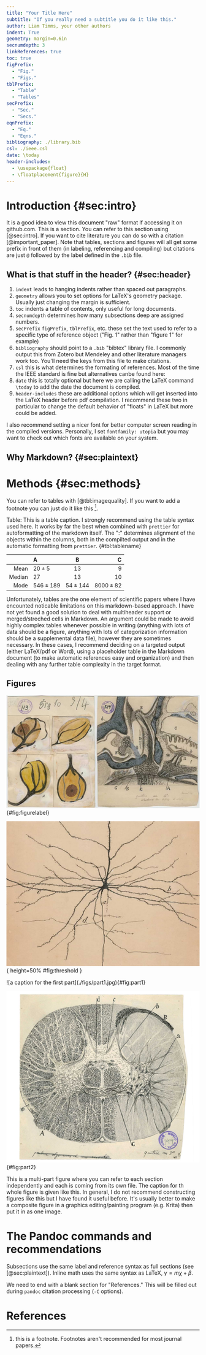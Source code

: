 ```yaml
---
title: "Your Title Here"
subtitle: "If you really need a subtitle you do it like this."
author: Liam Timms, your other authors
indent: True
geometry: margin=0.6in
secnumdepth: 3
linkReferences: true
toc: true
figPrefix:
  - "Fig."
  - "Figs."
tblPrefix:
  - "Table"
  - "Tables"
secPrefix:
  - "Sec."
  - "Secs."
eqnPrefix:
  - "Eq."
  - "Eqns."
bibliography: ./library.bib
csl: ./ieee.csl
date: \today
header-includes:
  - \usepackage{float}
  - \floatplacement{figure}{H}
---
```


# Introduction {#sec:intro}

It is a good idea to view this document "raw" format if accessing it on github.com. This is a section. You can refer to this section using [@sec:intro]. If you want to cite literature you can do so with a citation [@important_paper]. Note that tables, sections and figures will all get some prefix in front of them (in labeling, referencing and compiling) but citations are just `@` followed by the label defined in the `.bib` file.

<!--
This is a comment. It will not appear in compiled versions.
-->

## What is that stuff in the header? {#sec:header}

1. `indent` leads to hanging indents rather than spaced out paragraphs.
2. `geometry` allows you to set options for LaTeX's geometry package. Usually just changing the margin is sufficient.
3. `toc` indents a table of contents, only useful for long documents.
4. `secnumdepth` determines how many subsections deep are assigned numbers.
5. `secPrefix` `figPrefix`, `tblPrefix`, etc. these set the text used to refer to a specific type of reference object ("Fig. 1" rather than "figure 1" for example)
6. `bibliography` should point to a `.bib` "bibtex" library file. I commonly output this from Zotero but Mendeley and other literature managers work too. You'll need the keys from this file to make citations.
7. `csl` this is what determines the formating of references. Most of the time the IEEE standard is fine but alternatives canbe found here:
8. `date` this is totally optional but here we are calling the LaTeX command `\today` to add the date the document is compiled.
9. `header-includes` these are additional options which will get inserted into the LaTeX header before pdf compilation. I recommend these two in particular to change the default behavior of "floats" in LaTeX but more could be added.

I also recommend setting a nicer font for better computer screen reading in the compiled versions. Personally, I set `fontfamily: utopia` but you may want to check out which fonts are available on your system.

## Why Markdown? {#sec:plaintext}

# Methods {#sec:methods}

You can refer to tables with [@tbl:imagequality]. If you want to add a footnote you can just do it like this [^footnote].

[^footnote]: this is a footnote. Footnotes aren't recommended for most journal papers.


Table: This is a table caption. I strongly recommend using the table syntax used here. It works by far the best when combined with `prettier` for autoformatting of the markdown itself. The ":" determines alignment of the objects within the columns, both in the compilted output and in the automatic formatting from `prettier`.
{#tbl:tablename}

|        | A           |     B      |           C |
| -----: | :---------- | :--------: | ----------: |
|   Mean | $20\pm5$    |    $13$    |         $9$ |
| Median | $27$        |    $13$    |        $10$ |
|   Mode | $546\pm189$ | $54\pm144$ | $8000\pm82$ |

Unfortunately, tables are the one element of scientific papers where I have encounted noticable limitations on this markdown-based approach. I have not yet found a good solution to deal with multiheader support or merged/streched cells in Markdown. An argument could be made to avoid highly complex tables whenever possible in writing (anything with lots of data should be a figure, anything with lots of categorization information should be a supplemental data file), however they are sometimes necessary. In these cases, I recommend deciding on a targeted output (either LaTeX/pdf or Word), using a placeholder table in the Markdown document (to make automatic references easy and organization) and then dealing with any further table complexity in the target format.

## Figures

![This is a normal figure. Here is the caption.](./figs/figurefilename.jpg){#fig:figurelabel}

![This is a figure with an additional option. Note that the figure label comes last and the other options don't need a #. Options are passed to LaTeX during compilation.](./figs/smallerfigure.jpg){ height=50% #fig:threshold }

<div id="fig:multifigure">
![a caption for the first part](./figs/part1.jpg){#fig:part1}

![a caption for te second part](./figs/part2.jpg){#fig:part2}

</div>

This is a multi-part figure where you can refer to each section independently and each is coming from its own file. The caption for th whole figure is given like this. In general, I do not recommend constructing figures like this but I have found it useful before. It's usually better to make a composite figure in a graphics editing/painting program (e.g. Krita) then put it in as one image.

# The Pandoc commands and recommendations

Subsections use the same label and reference syntax as full sections (see [@sec:plaintext]). Inline math uses the same syntax as LaTeX, $\gamma=m\chi+\beta$.

We need to end with a blank section for "References." This will be filled out during `pandoc` citation processing (`-C` options).

# References
